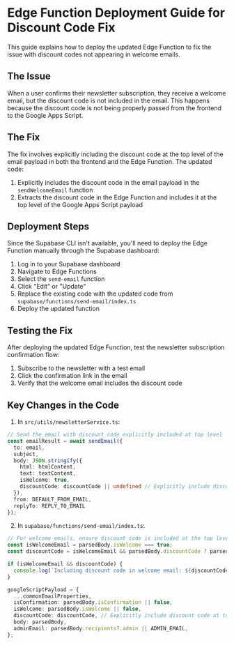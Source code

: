 # Edge Function Deployment Guide for Discount Code Fix

This guide explains how to deploy the updated Edge Function to fix the issue with discount codes not appearing in welcome emails.

## The Issue

When a user confirms their newsletter subscription, they receive a welcome email, but the discount code is not included in the email. This happens because the discount code is not being properly passed from the frontend to the Google Apps Script.

## The Fix

The fix involves explicitly including the discount code at the top level of the email payload in both the frontend and the Edge Function. The updated code:

1. Explicitly includes the discount code in the email payload in the `sendWelcomeEmail` function
2. Extracts the discount code in the Edge Function and includes it at the top level of the Google Apps Script payload

## Deployment Steps

Since the Supabase CLI isn't available, you'll need to deploy the Edge Function manually through the Supabase dashboard:

1. Log in to your Supabase dashboard
2. Navigate to Edge Functions
3. Select the `send-email` function
4. Click "Edit" or "Update"
5. Replace the existing code with the updated code from `supabase/functions/send-email/index.ts`
6. Deploy the updated function

## Testing the Fix

After deploying the updated Edge Function, test the newsletter subscription confirmation flow:

1. Subscribe to the newsletter with a test email
2. Click the confirmation link in the email
3. Verify that the welcome email includes the discount code

## Key Changes in the Code

1. In `src/utils/newsletterService.ts`:
```typescript
// Send the email with discount code explicitly included at top level
const emailResult = await sendEmail({
  to: email,
  subject,
  body: JSON.stringify({
    html: htmlContent,
    text: textContent,
    isWelcome: true,
    discountCode: discountCode || undefined // Explicitly include discount code
  }),
  from: DEFAULT_FROM_EMAIL,
  replyTo: REPLY_TO_EMAIL
});
```

2. In `supabase/functions/send-email/index.ts`:
```typescript
// For welcome emails, ensure discount code is included at the top level
const isWelcomeEmail = parsedBody.isWelcome === true;
const discountCode = isWelcomeEmail && parsedBody.discountCode ? parsedBody.discountCode : undefined;

if (isWelcomeEmail && discountCode) {
  console.log(`Including discount code in welcome email: ${discountCode}`);
}

googleScriptPayload = {
  ...commonEmailProperties,
  isConfirmation: parsedBody.isConfirmation || false,
  isWelcome: parsedBody.isWelcome || false,
  discountCode: discountCode, // Explicitly include discount code at top level
  body: parsedBody,
  adminEmail: parsedBody.recipients?.admin || ADMIN_EMAIL,
};
```
